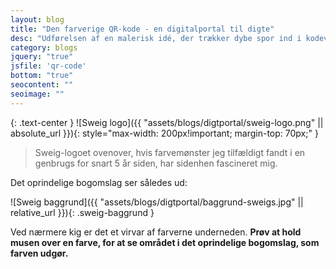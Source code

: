 ```yaml
---
layout: blog
title: "Den farverige QR-kode - en digitalportal til digte"
desc: "Udførelsen af en malerisk idé, der trækker dybe spor ind i kodeverden"
category: blogs
jquery: "true"
jsfile: 'qr-code'
bottom: "true"
seocontent: ""
seoimage: ""
---
```


{: .text-center }
![Sweig logo]({{ "assets/blogs/digtportal/sweig-logo.png" || absolute_url }}){: style="max-width: 200px!important; margin-top: 70px;" }

> Sweig-logoet ovenover, hvis farvemønster jeg tilfældigt fandt i en genbrugs for snart 5 år siden, har sidenhen fascineret mig. 

Det oprindelige bogomslag ser således ud:

![Sweig baggrund]({{ "assets/blogs/digtportal/baggrund-sweigs.jpg" || relative_url }}){: .sweig-baggrund }


Ved nærmere kig er det et virvar af farverne underneden. **Prøv at hold musen over en farve, for at se området i det oprindelige bogomslag, som farven udgør.**

<div class="color-boxes">
  <span id="darkGreen" class="color-box"></span> 
  <span id="orange" class="color-box"></span> 
  <span id="white" class="color-box"></span>
  <span id="blue" class="color-box"></span> 
  <span id="yellow" class="color-box"></span> 
</div>
<div class="back-to-org-image">
  <span class="dark-green"></span>
  <span class="orange"></span> 
  <span class="white"></span>
  <span class="blue"></span> 
  <span class="yellow"></span> 
</div>



